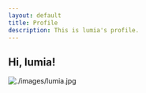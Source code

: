 ```yaml
---
layout: default
title: Profile
description: This is lumia's profile.
---
```




## Hi, lumia!

![./images/lumia.jpg]()

